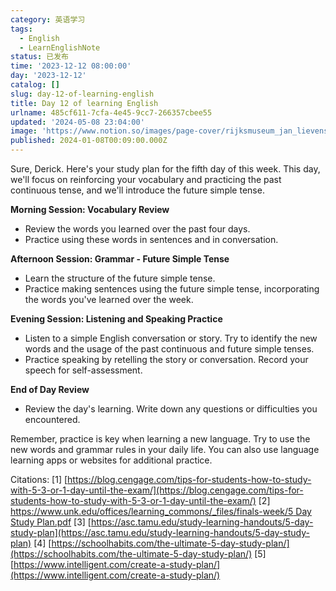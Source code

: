 ```yaml
---
category: 英语学习
tags:
  - English
  - LearnEnglishNote
status: 已发布
time: '2023-12-12 08:00:00'
day: '2023-12-12'
catalog: []
slug: day-12-of-learning-english
title: Day 12 of learning English
urlname: 485cf611-7cfa-4e45-9cc7-266357cbee55
updated: '2024-05-08 23:04:00'
image: 'https://www.notion.so/images/page-cover/rijksmuseum_jan_lievens_1627.jpg'
published: 2024-01-08T00:09:00.000Z
---
```


Sure, Derick. Here's your study plan for the fifth day of this week. This day, we'll focus on reinforcing your vocabulary and practicing the past continuous tense, and we'll introduce the future simple tense.


**Morning Session: Vocabulary Review**

- Review the words you learned over the past four days.
- Practice using these words in sentences and in conversation.

**Afternoon Session: Grammar - Future Simple Tense**

- Learn the structure of the future simple tense.
- Practice making sentences using the future simple tense, incorporating the words you've learned over the week.

**Evening Session: Listening and Speaking Practice**

- Listen to a simple English conversation or story. Try to identify the new words and the usage of the past continuous and future simple tenses.
- Practice speaking by retelling the story or conversation. Record your speech for self-assessment.

**End of Day Review**

- Review the day's learning. Write down any questions or difficulties you encountered.

Remember, practice is key when learning a new language. Try to use the new words and grammar rules in your daily life. You can also use language learning apps or websites for additional practice.


Citations:
[1] [https://blog.cengage.com/tips-for-students-how-to-study-with-5-3-or-1-day-until-the-exam/](https://blog.cengage.com/tips-for-students-how-to-study-with-5-3-or-1-day-until-the-exam/)
[2] [https://www.unk.edu/offices/learning_commons/_files/finals-week/5 Day Study Plan.pdf](https://www.unk.edu/offices/learning_commons/_files/finals-week/5%20Day%20Study%20Plan.pdf)
[3] [https://asc.tamu.edu/study-learning-handouts/5-day-study-plan](https://asc.tamu.edu/study-learning-handouts/5-day-study-plan)
[4] [https://schoolhabits.com/the-ultimate-5-day-study-plan/](https://schoolhabits.com/the-ultimate-5-day-study-plan/)
[5] [https://www.intelligent.com/create-a-study-plan/](https://www.intelligent.com/create-a-study-plan/)

